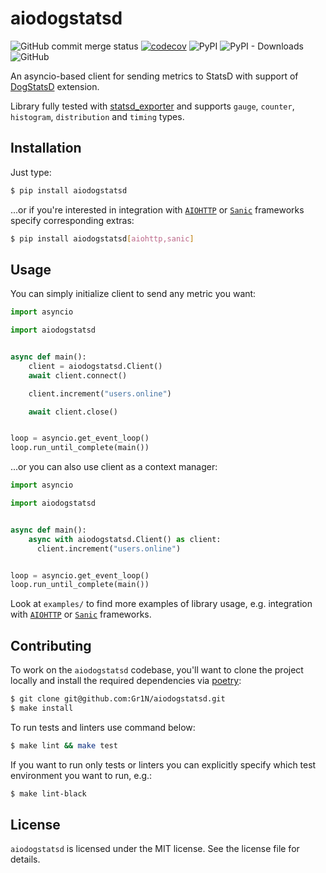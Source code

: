 # aiodogstatsd

![GitHub commit merge status](https://img.shields.io/github/commit-status/Gr1N/aiodogstatsd/master/HEAD.svg?label=build%20status) [![codecov](https://codecov.io/gh/Gr1N/aiodogstatsd/branch/master/graph/badge.svg)](https://codecov.io/gh/Gr1N/aiodogstatsd) ![PyPI](https://img.shields.io/pypi/v/aiodogstatsd.svg?label=pypi%20version) ![PyPI - Downloads](https://img.shields.io/pypi/dm/aiodogstatsd.svg?label=pypi%20downloads) ![GitHub](https://img.shields.io/github/license/Gr1N/aiodogstatsd.svg)

An asyncio-based client for sending metrics to StatsD with support of [DogStatsD](https://docs.datadoghq.com/developers/dogstatsd/) extension.

Library fully tested with [statsd_exporter](https://github.com/prometheus/statsd_exporter) and supports `gauge`, `counter`, `histogram`, `distribution` and `timing` types.

## Installation

Just type:

```sh
$ pip install aiodogstatsd
```

...or if you're interested in integration with [`AIOHTTP`](https://aiohttp.readthedocs.io/) or [`Sanic`](https://sanicframework.org/) frameworks specify corresponding extras:

```sh
$ pip install aiodogstatsd[aiohttp,sanic]
```

## Usage

You can simply initialize client to send any metric you want:

```python
import asyncio

import aiodogstatsd


async def main():
    client = aiodogstatsd.Client()
    await client.connect()

    client.increment("users.online")

    await client.close()


loop = asyncio.get_event_loop()
loop.run_until_complete(main())
```

...or you can also use client as a context manager:

```python
import asyncio

import aiodogstatsd


async def main():
    async with aiodogstatsd.Client() as client:
      client.increment("users.online")


loop = asyncio.get_event_loop()
loop.run_until_complete(main())
```

Look at `examples/` to find more examples of library usage, e.g. integration with [`AIOHTTP`](https://aiohttp.readthedocs.io/)  or [`Sanic`](https://sanicframework.org/) frameworks.

## Contributing

To work on the `aiodogstatsd` codebase, you'll want to clone the project locally and install the required dependencies via [poetry](https://poetry.eustace.io):

```sh
$ git clone git@github.com:Gr1N/aiodogstatsd.git
$ make install
```

To run tests and linters use command below:

```sh
$ make lint && make test
```

If you want to run only tests or linters you can explicitly specify which test environment you want to run, e.g.:

```sh
$ make lint-black
```

## License

`aiodogstatsd` is licensed under the MIT license. See the license file for details.
